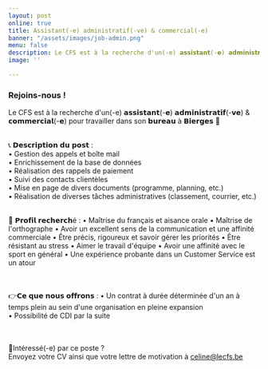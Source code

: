 ```yaml
---
layout: post
online: true
title: Assistant(-e) administratif(-ve) & commercial(-e)
banner: "/assets/images/job-admin.png"
menu: false
description: Le CFS est à la recherche d'un(-e) 𝗮𝘀𝘀𝗶𝘀𝘁𝗮𝗻𝘁(-𝗲) 𝗮𝗱𝗺𝗶𝗻𝗶𝘀𝘁𝗿𝗮𝘁𝗶𝗳(-𝘃𝗲) & 𝗰𝗼𝗺𝗺𝗲𝗿𝗰𝗶𝗮𝗹(-𝗲) pour travailler dans son 𝗯𝘂𝗿𝗲𝗮𝘂 à 𝗕𝗶𝗲𝗿𝗴𝗲𝘀 🤝
image: ''

---
```

### Rejoins-nous !

Le CFS est à la recherche d'un(-e) 𝗮𝘀𝘀𝗶𝘀𝘁𝗮𝗻𝘁(-𝗲) 𝗮𝗱𝗺𝗶𝗻𝗶𝘀𝘁𝗿𝗮𝘁𝗶𝗳(-𝘃𝗲) & 𝗰𝗼𝗺𝗺𝗲𝗿𝗰𝗶𝗮𝗹(-𝗲) pour travailler dans son 𝗯𝘂𝗿𝗲𝗮𝘂 à 𝗕𝗶𝗲𝗿𝗴𝗲𝘀 🤝
<br><br>

📞 𝗗𝗲𝘀𝗰𝗿𝗶𝗽𝘁𝗶𝗼𝗻 𝗱𝘂 𝗽𝗼𝘀𝘁 :
<br>
• Gestion des appels et boîte mail <br>
• Enrichissement de la base de données <br>
• Réalisation des rappels de paiement <br>
• Suivi des contacts clientèles <br>
• Mise en page de divers documents (programme, planning, etc.) <br>
• Réalisation de diverses tâches administratives (classement, courrier, etc.) 
<br><br>

👤 𝗣𝗿𝗼𝗳𝗶𝗹 𝗿𝗲𝗰𝗵𝗲𝗿𝗰𝗵é : 
• Maîtrise du français et aisance orale
• Maîtrise de l'orthographe 
• Avoir un excellent sens de la communication et une affinité commerciale 
• Être précis, rigoureux et savoir gérer les priorités 
• Être résistant au stress 
• Aimer le travail d'équipe 
• Avoir une affinité avec le sport en général
• Une expérience probante dans un Customer Service est un atour 

<br><br>
👉𝗖𝗲 𝗾𝘂𝗲 𝗻𝗼𝘂𝘀 𝗼𝗳𝗳𝗿𝗼𝗻𝘀 : 
• Un contrat à durée déterminée d'un an à temps plein au sein d'une organisation en pleine expansion <br>
• Possibilité de CDI par la suite 

<br><br>
📧Intéressé(-e) par ce poste ? <br>
Envoyez votre CV ainsi que votre lettre de motivation à celine@lecfs.be
